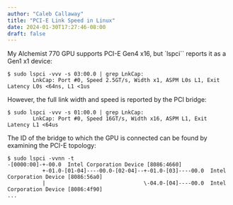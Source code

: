 ```yaml
---
author: "Caleb Callaway"
title: "PCI-E Link Speed in Linux"
date: 2024-01-30T17:27:46-08:00
draft: false
---
```


My Alchemist 770 GPU supports PCI-E Gen4 x16, but `lspci`` reports it as a Gen1 x1 device:

```
$ sudo lspci -vvv -s 03:00.0 | grep LnkCap:
		LnkCap:	Port #0, Speed 2.5GT/s, Width x1, ASPM L0s L1, Exit Latency L0s <64ns, L1 <1us
```

However, the full link width and speed is reported by the PCI bridge:

```
$ sudo lspci -vvv -s 01:00.0 | grep LnkCap:
		LnkCap:	Port #0, Speed 16GT/s, Width x16, ASPM L1, Exit Latency L1 <64us
```

The ID of the bridge to which the GPU is connected can be found by examining the PCI-E topology:

```
$ sudo lspci -vvnn -t
-[0000:00]-+-00.0  Intel Corporation Device [8086:4660]
           +-01.0-[01-04]----00.0-[02-04]--+-01.0-[03]----00.0  Intel Corporation Device [8086:56a0]
           |                               \-04.0-[04]----00.0  Intel Corporation Device [8086:4f90]
...
```